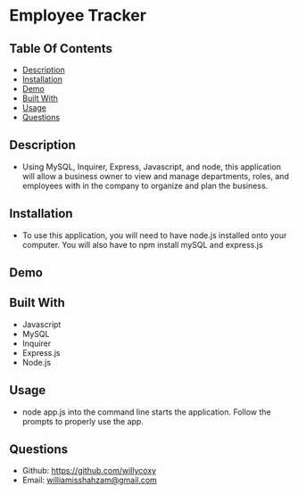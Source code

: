 # Employee Tracker

## Table Of Contents 

* [Description](#description)
* [Installation](#installation)
* [Demo](#demo)
* [Built With](#built-with)
* [Usage](#usage)
* [Questions](#Questions)

## Description
* Using MySQL, Inquirer, Express, Javascript, and node, this application  will allow a business owner to view and manage departments, roles, and employees with in the company to organize and plan the business. 

## Installation 
* To use this application, you will need to have node.js installed onto your computer. You will also have to npm install mySQL and express.js
## Demo

## Built With 
- Javascript
- MySQL
- Inquirer
- Express.js
- Node.js

## Usage
* node app.js into the command line starts the application. Follow the prompts to properly use the app.

## Questions 
- Github: https://github.com/willycoxy
- Email: williamisshahzam@gmail.com